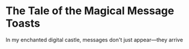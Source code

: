 # The Tale of the Magical Message Toasts

In my enchanted digital castle, messages don't just appear—they arrive
